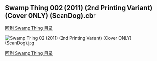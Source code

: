 ## Swamp Thing 002 (2011) (2nd Printing Variant) (Cover ONLY) (ScanDog).cbr


[回到 Swamp Thing 目录](https://github.com/alicewish/markdown/blob/master/series/Swamp-Thing.md)


![Swamp Thing 02 (2011) (2nd Printing Variant) (Cover ONLY) (ScanDog).jpg](https://wx1.sinaimg.cn/large/6a9fdecagy1fq34fjb567j20zk1hw1kx.jpg)

[回到 Swamp Thing 目录](https://github.com/alicewish/markdown/blob/master/series/Swamp-Thing.md)

